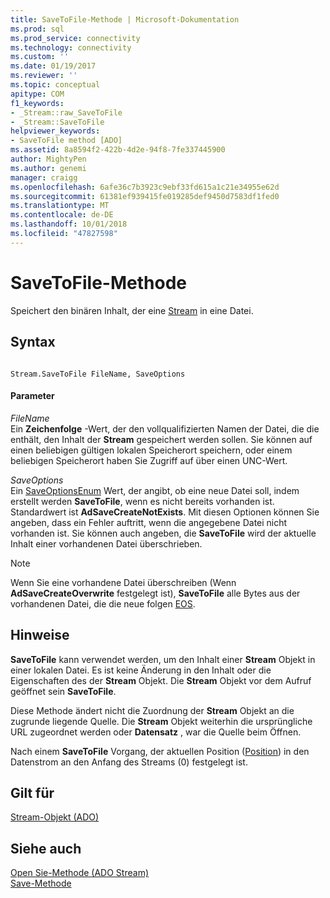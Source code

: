 ```yaml
---
title: SaveToFile-Methode | Microsoft-Dokumentation
ms.prod: sql
ms.prod_service: connectivity
ms.technology: connectivity
ms.custom: ''
ms.date: 01/19/2017
ms.reviewer: ''
ms.topic: conceptual
apitype: COM
f1_keywords:
- _Stream::raw_SaveToFile
- _Stream::SaveToFile
helpviewer_keywords:
- SaveToFile method [ADO]
ms.assetid: 8a8594f2-422b-4d2e-94f8-7fe337445900
author: MightyPen
ms.author: genemi
manager: craigg
ms.openlocfilehash: 6afe36c7b3923c9ebf33fd615a1c21e34955e62d
ms.sourcegitcommit: 61381ef939415fe019285def9450d7583df1fed0
ms.translationtype: MT
ms.contentlocale: de-DE
ms.lasthandoff: 10/01/2018
ms.locfileid: "47827598"
---
```

# <a name="savetofile-method"></a>SaveToFile-Methode
Speichert den binären Inhalt, der eine [Stream](../../../ado/reference/ado-api/stream-object-ado.md) in eine Datei.  
  
## <a name="syntax"></a>Syntax  
  
```  
  
Stream.SaveToFile FileName, SaveOptions  
```  
  
#### <a name="parameters"></a>Parameter  
 *FileName*  
 Ein **Zeichenfolge** -Wert, der den vollqualifizierten Namen der Datei, die die enthält, den Inhalt der **Stream** gespeichert werden sollen. Sie können auf einen beliebigen gültigen lokalen Speicherort speichern, oder einem beliebigen Speicherort haben Sie Zugriff auf über einen UNC-Wert.  
  
 *SaveOptions*  
 Ein [SaveOptionsEnum](../../../ado/reference/ado-api/saveoptionsenum.md) Wert, der angibt, ob eine neue Datei soll, indem erstellt werden **SaveToFile**, wenn es nicht bereits vorhanden ist. Standardwert ist **AdSaveCreateNotExists**. Mit diesen Optionen können Sie angeben, dass ein Fehler auftritt, wenn die angegebene Datei nicht vorhanden ist. Sie können auch angeben, die **SaveToFile** wird der aktuelle Inhalt einer vorhandenen Datei überschrieben.  
  
> [!NOTE]
>  Wenn Sie eine vorhandene Datei überschreiben (Wenn **AdSaveCreateOverwrite** festgelegt ist), **SaveToFile** alle Bytes aus der vorhandenen Datei, die die neue folgen [EOS](../../../ado/reference/ado-api/eos-property.md).  
  
## <a name="remarks"></a>Hinweise  
 **SaveToFile** kann verwendet werden, um den Inhalt einer **Stream** Objekt in einer lokalen Datei. Es ist keine Änderung in den Inhalt oder die Eigenschaften des der **Stream** Objekt. Die **Stream** Objekt vor dem Aufruf geöffnet sein **SaveToFile**.  
  
 Diese Methode ändert nicht die Zuordnung der **Stream** Objekt an die zugrunde liegende Quelle. Die **Stream** Objekt weiterhin die ursprüngliche URL zugeordnet werden oder **Datensatz** , war die Quelle beim Öffnen.  
  
 Nach einem **SaveToFile** Vorgang, der aktuellen Position ([Position](../../../ado/reference/ado-api/position-property-ado.md)) in den Datenstrom an den Anfang des Streams (0) festgelegt ist.  
  
## <a name="applies-to"></a>Gilt für  
 [Stream-Objekt (ADO)](../../../ado/reference/ado-api/stream-object-ado.md)  
  
## <a name="see-also"></a>Siehe auch  
 [Open Sie-Methode (ADO Stream)](../../../ado/reference/ado-api/open-method-ado-stream.md)   
 [Save-Methode](../../../ado/reference/ado-api/save-method.md)
